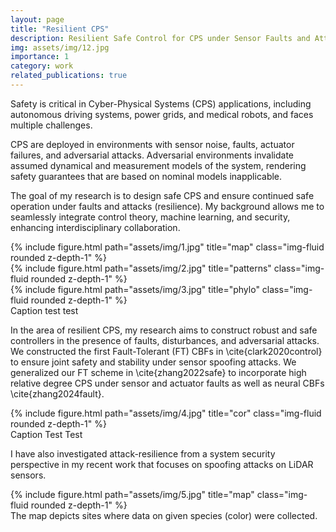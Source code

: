 ```yaml
---
layout: page
title: "Resilient CPS"
description: Resilient Safe Control for CPS under Sensor Faults and Attacks
img: assets/img/12.jpg
importance: 1
category: work
related_publications: true
---
```

Safety is critical in Cyber-Physical Systems (CPS) applications, including autonomous driving systems, power grids, and medical robots, and faces multiple challenges. 

CPS are deployed in  environments with sensor noise, faults, actuator failures, and  adversarial attacks. Adversarial environments invalidate assumed dynamical and measurement models of the system, rendering safety guarantees that are based on nominal models inapplicable.

The goal of my research is to design safe CPS and ensure continued safe operation under faults and attacks (resilience). 
My background allows me to seamlessly integrate control theory, machine learning, and security, enhancing interdisciplinary collaboration.


<div class="row">
    <div class="col-sm mt-3 mt-md-0">
        {% include figure.html path="assets/img/1.jpg" title="map" class="img-fluid rounded z-depth-1" %}
    </div>
    <div class="col-sm-4 mt-3 mt-md-0">
        {% include figure.html path="assets/img/2.jpg" title="patterns" class="img-fluid rounded z-depth-1" %}
    </div>
    <div class="col-sm-3 mt-3 mt-md-0">
        {% include figure.html path="assets/img/3.jpg" title="phylo" class="img-fluid rounded z-depth-1" %}
    </div>
</div>
<div class="caption">
    Caption test test
</div>

In the area of resilient CPS, my research aims to construct robust and safe controllers in the presence of faults, disturbances, and adversarial attacks. We constructed the first Fault-Tolerant (FT) CBFs in \cite{clark2020control} to ensure joint safety and stability under sensor spoofing attacks. We  generalized our FT scheme in \cite{zhang2022safe} to incorporate high relative degree CPS under sensor and actuator faults as well as neural CBFs \cite{zhang2024fault}.  

<div class="row">
    <div class="col-sm mt-3 mt-md-0">
        {% include figure.html path="assets/img/4.jpg" title="cor" class="img-fluid rounded z-depth-1" %}
    </div>
</div>
<div class="caption">
    Caption Test Test
</div>

I have also investigated attack-resilience from a system security perspective in my recent work that focuses on spoofing attacks on LiDAR sensors. 

<div class="row">
    <div class="col-sm mt-3 mt-md-0">
        {% include figure.html path="assets/img/5.jpg" title="map" class="img-fluid rounded z-depth-1" %}
    </div>
</div>
<div class="caption">
    The map depicts sites where data on given species (color) were collected.
</div>